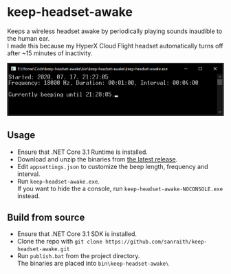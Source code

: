 # keep-headset-awake

Keeps a wireless headset awake by periodically playing sounds inaudible to the human ear.  
I made this because my HyperX Cloud Flight headset automatically turns off after ~15 minutes of inactivity.

![keep-headset-awake in action](docs/screenshot.png)

## Usage

- Ensure that .NET Core 3.1 Runtime is installed.
- Download and unzip the binaries from [the latest release](https://github.com/sanraith/keep-headset-awake/releases/latest).
- Edit `appsettings.json` to customize the beep length, frequency and interval.
- Run `keep-headset-awake.exe`.  
If you want to hide the a console, run `keep-headset-awake-NOCONSOLE.exe` instead.

## Build from source

- Ensure that .NET Core 3.1 SDK is installed.
- Clone the repo with `git clone https://github.com/sanraith/keep-headset-awake.git`
- Run `publish.bat` from the project directory.  
The binaries are placed into `bin\keep-headset-awake\`
